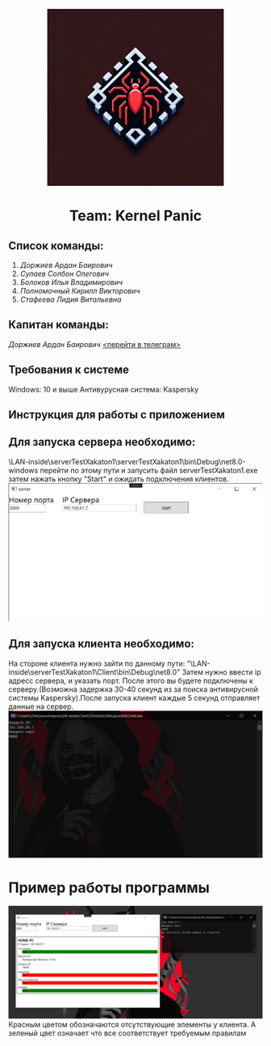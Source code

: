 
<p align="center">
  <img src="https://github.com/ardan03/LAN-inside/blob/master/kernel_panic.png" width="350" title="hover text">
  
<h1 align="center">
   Team: Kernel Panic
</h1>

## Список команды:
1. *Доржиев Ардан Баирович*
2. *Сулаев Солбон Олегович*
3. *Болоков Илья Владимирович*
4. *Полномочный Кирилл Викторович*
5. *Стафеева Лидия Витальевна*

## Капитан команды: 
*Доржиев Ардан Баирович* [<перейти в телеграм>](https://t.me/baklagane)


## Требования к системе
Windows: 10 и выше
Антивурусная система: Kaspersky


## Инструкция для работы с приложением

## Для запуска сервера необходимо:
\LAN-inside\serverTestXakaton1\serverTestXakaton1\bin\Debug\net8.0-windows перейти по этому пути и запусить файл serverTestXakaton1.exe
затем нажать кнопку "Start" и ожидать подключения клиентов.
![Photo server](https://github.com/ardan03/LAN-inside/blob/master/Server1.png)


## Для запуска клиента необходимо:
На стороне клиента нужно зайти по данному пути: "\LAN-inside\serverTestXakaton1\Client\bin\Debug\net8.0"
Затем нужно ввести ip адресс сервера, и указать порт. После этого вы будете подключены к серверу.(Возможна задержка 30-40 секунд из за поиска антивирусной системы Kaspersky).После запуска клиент каждые 5 секунд отправляет данные на сервер.
![Client](https://github.com/ardan03/LAN-inside/blob/master/Client.png)
# Пример работы программы
![StartProgram](https://github.com/ardan03/LAN-inside/blob/master/StartProgram.png)
Красным цветом обозначаются отсутствующие элементы у клиента. А зеленый цвет означает что все соответствует требуемым правилам
